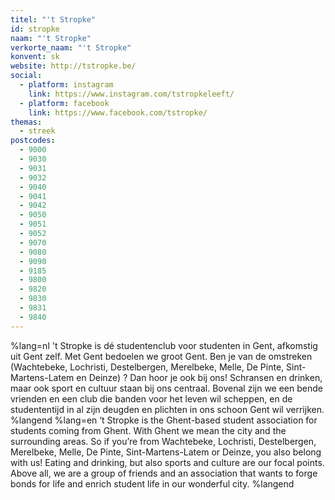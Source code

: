 ```yaml
---
titel: "'t Stropke"
id: stropke
naam: "'t Stropke"
verkorte_naam: "'t Stropke"
konvent: sk
website: http://tstropke.be/
social:
  - platform: instagram
    link: https://www.instagram.com/tstropkeleeft/
  - platform: facebook
    link: https://www.facebook.com/tstropke/
themas:
  - streek
postcodes:
  - 9000
  - 9030
  - 9031
  - 9032
  - 9040
  - 9041
  - 9042
  - 9050
  - 9051
  - 9052
  - 9070
  - 9080
  - 9090
  - 9185
  - 9800
  - 9820
  - 9830
  - 9831
  - 9840
---
```


%lang=nl 't Stropke is dé studentenclub voor studenten in Gent, afkomstig uit Gent zelf. Met Gent bedoelen we groot Gent. Ben je van de omstreken (Wachtebeke, Lochristi, Destelbergen, Merelbeke, Melle, De Pinte, Sint-Martens-Latem en Deinze) ? Dan hoor je ook bij ons!
Schransen en drinken, maar ook sport en cultuur staan bij ons centraal. Bovenal zijn we een bende vrienden en een club die banden voor het leven wil scheppen, en de studententijd in al zijn deugden en plichten in ons schoon Gent wil verrijken. %langend %lang=en ‘t Stropke is the Ghent-based student association for students coming from Ghent. With Ghent we mean the city and the surrounding areas. So if you’re from Wachtebeke, Lochristi, Destelbergen, Merelbeke, Melle, De Pinte, Sint-Martens-Latem or Deinze, you also belong with us! Eating and drinking, but also sports and culture are our focal points. Above all, we are a group of friends and an association that wants to forge bonds for life and enrich student life in our wonderful city. %langend
